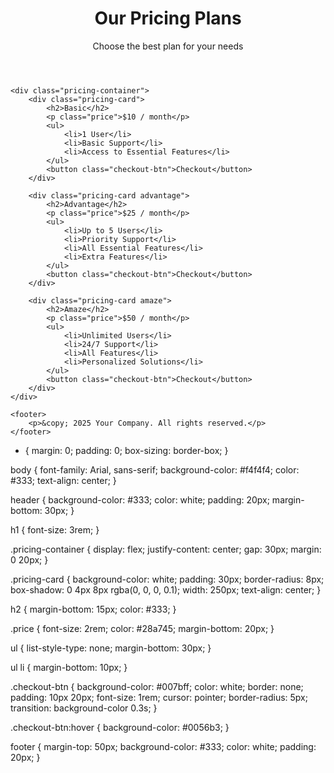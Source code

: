 <!DOCTYPE html>
<html lang="en">
<head>
    <meta charset="UTF-8">
    <meta name="viewport" content="width=device-width, initial-scale=1.0">
    <title>Pricing Plans</title>
    <link rel="stylesheet" href="style.css">
</head>
<body>
    <header>
        <h1>Our Pricing Plans</h1>
        <p>Choose the best plan for your needs</p>
    </header>

    <div class="pricing-container">
        <div class="pricing-card">
            <h2>Basic</h2>
            <p class="price">$10 / month</p>
            <ul>
                <li>1 User</li>
                <li>Basic Support</li>
                <li>Access to Essential Features</li>
            </ul>
            <button class="checkout-btn">Checkout</button>
        </div>

        <div class="pricing-card advantage">
            <h2>Advantage</h2>
            <p class="price">$25 / month</p>
            <ul>
                <li>Up to 5 Users</li>
                <li>Priority Support</li>
                <li>All Essential Features</li>
                <li>Extra Features</li>
            </ul>
            <button class="checkout-btn">Checkout</button>
        </div>

        <div class="pricing-card amaze">
            <h2>Amaze</h2>
            <p class="price">$50 / month</p>
            <ul>
                <li>Unlimited Users</li>
                <li>24/7 Support</li>
                <li>All Features</li>
                <li>Personalized Solutions</li>
            </ul>
            <button class="checkout-btn">Checkout</button>
        </div>
    </div>

    <footer>
        <p>&copy; 2025 Your Company. All rights reserved.</p>
    </footer>
</body>
</html>

* {
    margin: 0;
    padding: 0;
    box-sizing: border-box;
}

body {
    font-family: Arial, sans-serif;
    background-color: #f4f4f4;
    color: #333;
    text-align: center;
}

header {
    background-color: #333;
    color: white;
    padding: 20px;
    margin-bottom: 30px;
}

h1 {
    font-size: 3rem;
}

.pricing-container {
    display: flex;
    justify-content: center;
    gap: 30px;
    margin: 0 20px;
}

.pricing-card {
    background-color: white;
    padding: 30px;
    border-radius: 8px;
    box-shadow: 0 4px 8px rgba(0, 0, 0, 0.1);
    width: 250px;
    text-align: center;
}

h2 {
    margin-bottom: 15px;
    color: #333;
}

.price {
    font-size: 2rem;
    color: #28a745;
    margin-bottom: 20px;
}

ul {
    list-style-type: none;
    margin-bottom: 30px;
}

ul li {
    margin-bottom: 10px;
}

.checkout-btn {
    background-color: #007bff;
    color: white;
    border: none;
    padding: 10px 20px;
    font-size: 1rem;
    cursor: pointer;
    border-radius: 5px;
    transition: background-color 0.3s;
}

.checkout-btn:hover {
    background-color: #0056b3;
}

footer {
    margin-top: 50px;
    background-color: #333;
    color: white;
    padding: 20px;
}
